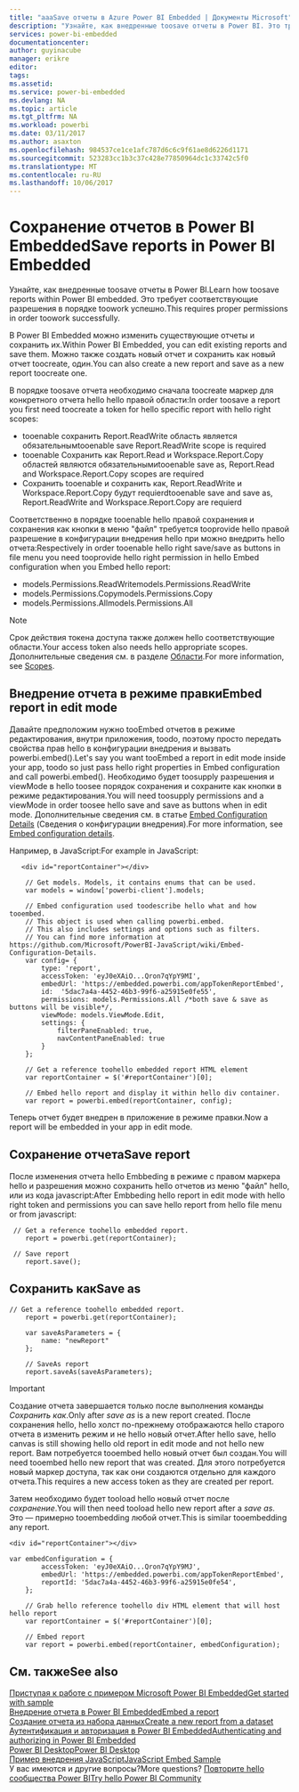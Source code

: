 ```yaml
---
title: "aaaSave отчеты в Azure Power BI Embedded | Документы Microsoft"
description: "Узнайте, как внедренные toosave отчеты в Power BI. Это требует соответствующие разрешения в порядке toowork успешно."
services: power-bi-embedded
documentationcenter: 
author: guyinacube
manager: erikre
editor: 
tags: 
ms.assetid: 
ms.service: power-bi-embedded
ms.devlang: NA
ms.topic: article
ms.tgt_pltfrm: NA
ms.workload: powerbi
ms.date: 03/11/2017
ms.author: asaxton
ms.openlocfilehash: 984537ce1ce1afc787d6c6c9f61ae8d6226d1171
ms.sourcegitcommit: 523283cc1b3c37c428e77850964dc1c33742c5f0
ms.translationtype: MT
ms.contentlocale: ru-RU
ms.lasthandoff: 10/06/2017
---
```

# <a name="save-reports-in-power-bi-embedded"></a><span data-ttu-id="3925a-104">Сохранение отчетов в Power BI Embedded</span><span class="sxs-lookup"><span data-stu-id="3925a-104">Save reports in Power BI Embedded</span></span>

<span data-ttu-id="3925a-105">Узнайте, как внедренные toosave отчеты в Power BI.</span><span class="sxs-lookup"><span data-stu-id="3925a-105">Learn how toosave reports within Power BI embedded.</span></span> <span data-ttu-id="3925a-106">Это требует соответствующие разрешения в порядке toowork успешно.</span><span class="sxs-lookup"><span data-stu-id="3925a-106">This requires proper permissions in order toowork successfully.</span></span>

<span data-ttu-id="3925a-107">В Power BI Embedded можно изменить существующие отчеты и сохранить их.</span><span class="sxs-lookup"><span data-stu-id="3925a-107">Within Power BI Embedded, you can edit existing reports and save them.</span></span> <span data-ttu-id="3925a-108">Можно также создать новый отчет и сохранить как новый отчет toocreate, один.</span><span class="sxs-lookup"><span data-stu-id="3925a-108">You can also create a new report and save as a new report toocreate one.</span></span>

<span data-ttu-id="3925a-109">В порядке toosave отчета необходимо сначала toocreate маркер для конкретного отчета hello hello правой области:</span><span class="sxs-lookup"><span data-stu-id="3925a-109">In order toosave a report you first need toocreate a token for hello specific report with hello right scopes:</span></span>

* <span data-ttu-id="3925a-110">tooenable сохранить Report.ReadWrite область является обязательным</span><span class="sxs-lookup"><span data-stu-id="3925a-110">tooenable save Report.ReadWrite scope is required</span></span>
* <span data-ttu-id="3925a-111">tooenable Сохранить как Report.Read и Workspace.Report.Copy областей являются обязательными</span><span class="sxs-lookup"><span data-stu-id="3925a-111">tooenable save as, Report.Read and Workspace.Report.Copy scopes are required</span></span>
* <span data-ttu-id="3925a-112">Сохранить tooenable и сохранить как, Report.ReadWrite и Workspace.Report.Copy будут requierd</span><span class="sxs-lookup"><span data-stu-id="3925a-112">tooenable save and save as, Report.ReadWrite and Workspace.Report.Copy are requierd</span></span>

<span data-ttu-id="3925a-113">Соответственно в порядке tooenable hello правой сохранения и сохранения как кнопки в меню "файл" требуется tooprovide hello правой разрешение в конфигурации внедрения hello при можно внедрить hello отчета:</span><span class="sxs-lookup"><span data-stu-id="3925a-113">Respectively in order tooenable hello right save/save as buttons in file menu you need tooprovide hello right permission in hello Embed configuration when you Embed hello report:</span></span>

* <span data-ttu-id="3925a-114">models.Permissions.ReadWrite</span><span class="sxs-lookup"><span data-stu-id="3925a-114">models.Permissions.ReadWrite</span></span>
* <span data-ttu-id="3925a-115">models.Permissions.Copy</span><span class="sxs-lookup"><span data-stu-id="3925a-115">models.Permissions.Copy</span></span>
* <span data-ttu-id="3925a-116">models.Permissions.All</span><span class="sxs-lookup"><span data-stu-id="3925a-116">models.Permissions.All</span></span>

> [!NOTE]
> <span data-ttu-id="3925a-117">Срок действия токена доступа также должен hello соответствующие области.</span><span class="sxs-lookup"><span data-stu-id="3925a-117">Your access token also needs hello appropriate scopes.</span></span> <span data-ttu-id="3925a-118">Дополнительные сведения см. в разделе [Области](power-bi-embedded-app-token-flow.md#scopes).</span><span class="sxs-lookup"><span data-stu-id="3925a-118">For more information, see [Scopes](power-bi-embedded-app-token-flow.md#scopes).</span></span>

## <a name="embed-report-in-edit-mode"></a><span data-ttu-id="3925a-119">Внедрение отчета в режиме правки</span><span class="sxs-lookup"><span data-stu-id="3925a-119">Embed report in edit mode</span></span>

<span data-ttu-id="3925a-120">Давайте предположим нужно tooEmbed отчетов в режиме редактирования, внутри приложения, toodo, поэтому просто передать свойства прав hello в конфигурации внедрения и вызвать powerbi.embed().</span><span class="sxs-lookup"><span data-stu-id="3925a-120">Let's say you want tooEmbed a report in edit mode inside your app, toodo so just pass hello right properties in Embed configuration and call powerbi.embed().</span></span> <span data-ttu-id="3925a-121">Необходимо будет toosupply разрешения и viewMode в hello toosee порядок сохранения и сохраните как кнопки в режиме редактирования.</span><span class="sxs-lookup"><span data-stu-id="3925a-121">You will need toosupply permissions and a viewMode in order toosee hello save and save as buttons when in edit mode.</span></span> <span data-ttu-id="3925a-122">Дополнительные сведения см. в статье [Embed Configuration Details](https://github.com/Microsoft/PowerBI-JavaScript/wiki/Embed-Configuration-Details) (Сведения о конфигурации внедрения).</span><span class="sxs-lookup"><span data-stu-id="3925a-122">For more information, see [Embed configuration details](https://github.com/Microsoft/PowerBI-JavaScript/wiki/Embed-Configuration-Details).</span></span>

<span data-ttu-id="3925a-123">Например, в JavaScript:</span><span class="sxs-lookup"><span data-stu-id="3925a-123">For example in JavaScript:</span></span>

```
   <div id="reportContainer"></div>

    // Get models. Models, it contains enums that can be used.
    var models = window['powerbi-client'].models;

    // Embed configuration used toodescribe hello what and how tooembed.
    // This object is used when calling powerbi.embed.
    // This also includes settings and options such as filters.
    // You can find more information at https://github.com/Microsoft/PowerBI-JavaScript/wiki/Embed-Configuration-Details.
    var config= {
        type: 'report',
        accessToken: 'eyJ0eXAiO...Qron7qYpY9MI',
        embedUrl: 'https://embedded.powerbi.com/appTokenReportEmbed',
        id:  '5dac7a4a-4452-46b3-99f6-a25915e0fe55',
        permissions: models.Permissions.All /*both save & save as buttons will be visible*/,
        viewMode: models.ViewMode.Edit,
        settings: {
            filterPaneEnabled: true,
            navContentPaneEnabled: true
        }
    };

    // Get a reference toohello embedded report HTML element
    var reportContainer = $('#reportContainer')[0];

    // Embed hello report and display it within hello div container.
    var report = powerbi.embed(reportContainer, config);
```

<span data-ttu-id="3925a-124">Теперь отчет будет внедрен в приложение в режиме правки.</span><span class="sxs-lookup"><span data-stu-id="3925a-124">Now a report will be embedded in your app in edit mode.</span></span>

## <a name="save-report"></a><span data-ttu-id="3925a-125">Сохранение отчета</span><span class="sxs-lookup"><span data-stu-id="3925a-125">Save report</span></span>

<span data-ttu-id="3925a-126">После изменения отчета hello Embbeding в режиме с правом маркера hello и разрешения можно сохранить hello отчетов из меню "файл" hello, или из кода javascript:</span><span class="sxs-lookup"><span data-stu-id="3925a-126">After Embbeding hello report in edit mode with hello right token and permissions you can save hello report from hello file menu or from javascript:</span></span>

```
 // Get a reference toohello embedded report.
    report = powerbi.get(reportContainer);

 // Save report
    report.save();
```

## <a name="save-as"></a><span data-ttu-id="3925a-127">Сохранить как</span><span class="sxs-lookup"><span data-stu-id="3925a-127">Save as</span></span>

```
// Get a reference toohello embedded report.
    report = powerbi.get(reportContainer);
    
    var saveAsParameters = {
        name: "newReport"
    };

    // SaveAs report
    report.saveAs(saveAsParameters);
```

> [!IMPORTANT]
> <span data-ttu-id="3925a-128">Создание отчета завершается только после выполнения команды *Сохранить как*.</span><span class="sxs-lookup"><span data-stu-id="3925a-128">Only after *save as* is a new report created.</span></span> <span data-ttu-id="3925a-129">После сохранения hello, hello холст по-прежнему отображаются hello старого отчета в изменить режим и не hello новый отчет.</span><span class="sxs-lookup"><span data-stu-id="3925a-129">After hello save, hello canvas is still showing hello old report in edit mode and not hello new report.</span></span> <span data-ttu-id="3925a-130">Вам потребуется tooembed hello новый отчет был создан.</span><span class="sxs-lookup"><span data-stu-id="3925a-130">You will need tooembed hello new report that was created.</span></span> <span data-ttu-id="3925a-131">Для этого потребуется новый маркер доступа, так как они создаются отдельно для каждого отчета.</span><span class="sxs-lookup"><span data-stu-id="3925a-131">This requires a new access token as they are created per report.</span></span>

<span data-ttu-id="3925a-132">Затем необходимо будет tooload hello новый отчет после *сохранение*.</span><span class="sxs-lookup"><span data-stu-id="3925a-132">You will then need tooload hello new report after a *save as*.</span></span> <span data-ttu-id="3925a-133">Это — примерно tooembedding любой отчет.</span><span class="sxs-lookup"><span data-stu-id="3925a-133">This is similar tooembedding any report.</span></span>

```
<div id="reportContainer"></div>
  
var embedConfiguration = {
        accessToken: 'eyJ0eXAiO...Qron7qYpY9MJ',
        embedUrl: 'https://embedded.powerbi.com/appTokenReportEmbed',
        reportId: '5dac7a4a-4452-46b3-99f6-a25915e0fe54',
    };
    
    // Grab hello reference toohello div HTML element that will host hello report
    var reportContainer = $('#reportContainer')[0];

    // Embed report
    var report = powerbi.embed(reportContainer, embedConfiguration);
```

## <a name="see-also"></a><span data-ttu-id="3925a-134">См. также</span><span class="sxs-lookup"><span data-stu-id="3925a-134">See also</span></span>

[<span data-ttu-id="3925a-135">Приступая к работе с примером Microsoft Power BI Embedded</span><span class="sxs-lookup"><span data-stu-id="3925a-135">Get started with sample</span></span>](power-bi-embedded-get-started-sample.md)  
[<span data-ttu-id="3925a-136">Внедрение отчета в Power BI Embedded</span><span class="sxs-lookup"><span data-stu-id="3925a-136">Embed a report</span></span>](power-bi-embedded-embed-report.md)  
[<span data-ttu-id="3925a-137">Создание отчета из набора данных</span><span class="sxs-lookup"><span data-stu-id="3925a-137">Create a new report from a dataset</span></span>](power-bi-embedded-create-report-from-dataset.md)  
[<span data-ttu-id="3925a-138">Аутентификация и авторизация в Power BI Embedded</span><span class="sxs-lookup"><span data-stu-id="3925a-138">Authenticating and authorizing in Power BI Embedded</span></span>](power-bi-embedded-app-token-flow.md)  
[<span data-ttu-id="3925a-139">Power BI Desktop</span><span class="sxs-lookup"><span data-stu-id="3925a-139">Power BI Desktop</span></span>](https://powerbi.microsoft.com/documentation/powerbi-desktop-get-the-desktop/)  
[<span data-ttu-id="3925a-140">Пример внедрения JavaScript</span><span class="sxs-lookup"><span data-stu-id="3925a-140">JavaScript Embed Sample</span></span>](https://microsoft.github.io/PowerBI-JavaScript/demo/)  
<span data-ttu-id="3925a-141">У вас имеются и другие вопросы?</span><span class="sxs-lookup"><span data-stu-id="3925a-141">More questions?</span></span> [<span data-ttu-id="3925a-142">Повторите hello сообщества Power BI</span><span class="sxs-lookup"><span data-stu-id="3925a-142">Try hello Power BI Community</span></span>](http://community.powerbi.com/)


